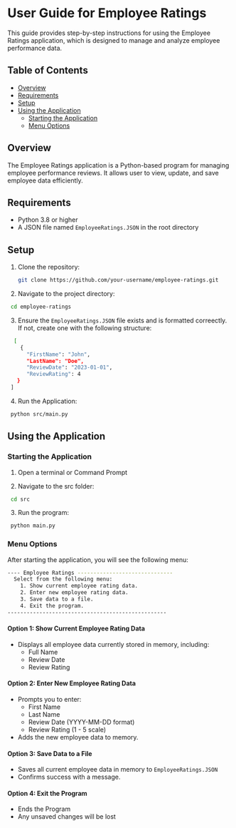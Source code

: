 # User Guide for Employee Ratings

This guide provides step-by-step instructions for using the Employee Ratings application, which is designed to manage and analyze employee performance data.

## Table of Contents
- [Overview](#overview)
- [Requirements](#requirements)
- [Setup](#setup)
- [Using the Application](#using-the-application)
  - [Starting the Application](#starting-the-application)
  - [Menu Options](#menu-options)

## Overview
The Employee Ratings application is a Python-based program for managing employee performance reviews. It allows user to view, update, and save employee data efficiently.

## Requirements
- Python 3.8 or higher
- A JSON file named `EmployeeRatings.JSON` in the root directory

## Setup
1. Clone the repository:
   ```bash
   git clone https://github.com/your-username/employee-ratings.git
   ```

2. Navigate to the project directory:
  ```bash
   cd employee-ratings
   ```

3. Ensure the `EmployeeRatings.JSON` file exists and is formatted correectly. If not, create one with the following structure:
 ```bash
   [
     {
       "FirstName": "John",
       "LastName": "Doe",
       "ReviewDate": "2023-01-01",
       "ReviewRating": 4
    }
  ]
   ```

4. Run the Application:
  ```bash
   python src/main.py
   ```

## Using the Application

### Starting the Application
1. Open a terminal or Command Prompt

2. Navigate to the src folder:
  ```bash
   cd src
   ```

3. Run the program:
  ```bash
   python main.py
   ```

### Menu Options
After starting the application, you will see the following menu:
```bash
---- Employee Ratings ------------------------------
  Select from the following menu:
    1. Show current employee rating data.
    2. Enter new employee rating data.
    3. Save data to a file.
    4. Exit the program.
--------------------------------------------------
  ```

#### Option 1: Show Current Employee Rating Data
- Displays all employee data currently stored in memory, including:
  - Full Name
  - Review Date
  - Review Rating

#### Option 2: Enter New Employee Rating Data
- Prompts you to enter:
  - First Name
  - Last Name
  - Review Date (YYYY-MM-DD format)
  - Review Rating (1 - 5 scale)
- Adds the new employee data to memory.

#### Option 3: Save Data to a File
- Saves all current employee data in memory to `EmployeeRatings.JSON`
- Confirms success with a message.

#### Option 4: Exit the Program
- Ends the Program
- Any unsaved changes will be lost
